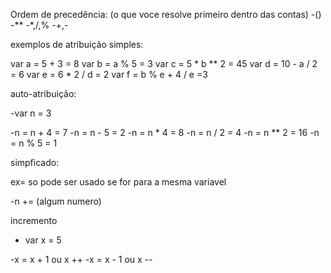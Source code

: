 Ordem de precedência: (o que voce resolve primeiro dentro das contas)
-()
-**
-*,/,%
-+,-

exemplos de atribuição simples:

var a = 5 + 3 = 8 
var b = a % 5 = 3
var c = 5 * b ** 2 = 45
var d = 10 - a / 2 = 6
var e = 6 * 2 / d = 2
var f = b % e + 4 / e =3

auto-atribuição: 

-var n = 3

-n = n + 4 = 7
-n = n - 5 = 2
-n = n * 4 = 8
-n = n / 2 = 4
-n = n ** 2 = 16
-n = n % 5 = 1

simpficado: 

ex= so pode ser usado se for para a mesma variavel

-n += (algum numero) 

incremento 

- var x = 5

-x = x + 1 ou x ++
-x = x - 1 ou x --

